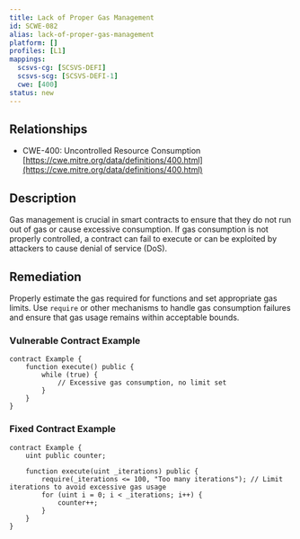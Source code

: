 ```yaml
---
title: Lack of Proper Gas Management
id: SCWE-082
alias: lack-of-proper-gas-management
platform: []
profiles: [L1]
mappings:
  scsvs-cg: [SCSVS-DEFI]
  scsvs-scg: [SCSVS-DEFI-1]
  cwe: [400]
status: new
---
```


## Relationships  
- CWE-400: Uncontrolled Resource Consumption  
  [https://cwe.mitre.org/data/definitions/400.html](https://cwe.mitre.org/data/definitions/400.html)  

## Description
Gas management is crucial in smart contracts to ensure that they do not run out of gas or cause excessive consumption. If gas consumption is not properly controlled, a contract can fail to execute or can be exploited by attackers to cause denial of service (DoS).

## Remediation
Properly estimate the gas required for functions and set appropriate gas limits. Use `require` or other mechanisms to handle gas consumption failures and ensure that gas usage remains within acceptable bounds.

### Vulnerable Contract Example
```solidity
contract Example {
    function execute() public {
        while (true) { 
            // Excessive gas consumption, no limit set
        }
    }
}
```

### Fixed Contract Example
```solidity
contract Example {
    uint public counter;

    function execute(uint _iterations) public {
        require(_iterations <= 100, "Too many iterations"); // Limit iterations to avoid excessive gas usage
        for (uint i = 0; i < _iterations; i++) {
            counter++;
        }
    }
}
```